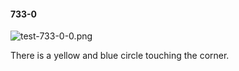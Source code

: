 #### 733-0
![test-733-0-0.png](https://github.com/lil-lab/nlvr/raw/master/nlvr/test/images/3/test-733-0-0.png "test-733-0-0.png")

There is a yellow and blue circle touching the corner.